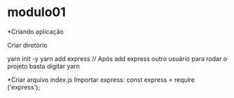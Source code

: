 # modulo01
*Criando aplicação

Criar diretório

yarn init -y
yarn add express // Após add express outro usuário para rodar o projeto basta digitar yarn 

*Criar arquivo index.js
Importar express: const express = require ('express');
